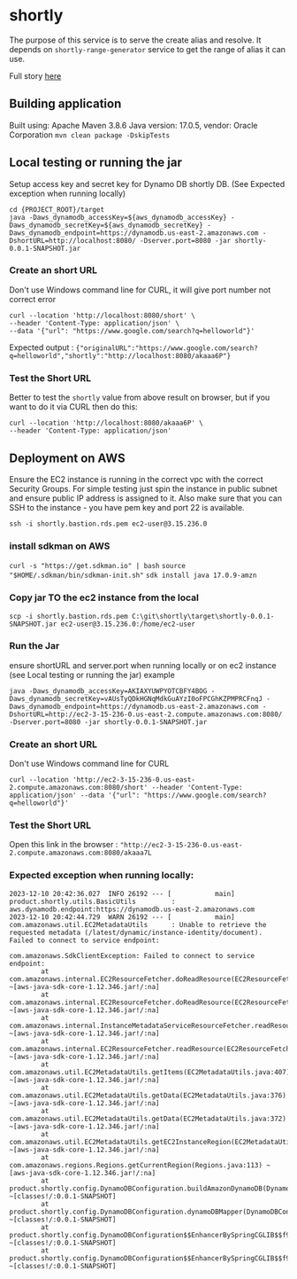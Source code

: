 # shortly
The purpose of this service is to serve the create alias and resolve. It depends on `shortly-range-generator` service to get the range of alias it can use.

Full story [here](https://medium.com/@mail.ekansh/shortly-aws-implementation-d76bff78550e)


## Building application
Built using: 
Apache Maven 3.8.6
Java version: 17.0.5, vendor: Oracle Corporation
`mvn clean package -DskipTests`

## Local testing or running the jar
 Setup access key and secret key for Dynamo DB shortly DB. (See Expected exception when running locally)
 
```
cd {PROJECT_ROOT}/target
java -Daws_dynamodb_accessKey=${aws_dynamodb_accessKey} -Daws_dynamodb_secretKey=${aws_dynamodb_secretKey} -Daws_dynamodb_endpoint=https://dynamodb.us-east-2.amazonaws.com -DshortURL=http://localhost:8080/ -Dserver.port=8080 -jar shortly-0.0.1-SNAPSHOT.jar
```

### Create an short URL
Don't use Windows command line for CURL, it will give port number not correct error 

```
curl --location 'http://localhost:8080/short' \
--header 'Content-Type: application/json' \
--data '{"url": "https://www.google.com/search?q=helloworld"}'
```

Expected output : `{"originalURL":"https://www.google.com/search?q=helloworld","shortly":"http://localhost:8080/akaaa6P"}`

### Test the Short URL
Better to test the `shortly` value from above result on browser, but if you want to do it via CURL then do this:

```
curl --location 'http://localhost:8080/akaaa6P' \
--header 'Content-Type: application/json'
```

## Deployment on AWS

Ensure the EC2 instance is running in the correct vpc with the correct Security Groups.  For simple testing just spin the instance in public subnet and ensure public IP address  is assigned to it. Also make sure that you can SSH to the instance - you have pem key and port 22 is available. 

`ssh -i shortly.bastion.rds.pem ec2-user@3.15.236.0`

### install sdkman on AWS

`curl -s "https://get.sdkman.io" | bash`
`source "$HOME/.sdkman/bin/sdkman-init.sh"`
`sdk install java 17.0.9-amzn`

### Copy jar TO the ec2 instance from the local
`scp -i shortly.bastion.rds.pem C:\git\shortly\target\shortly-0.0.1-SNAPSHOT.jar ec2-user@3.15.236.0:/home/ec2-user`

### Run the Jar 
ensure shortURL and server.port when running locally or on ec2 instance
(see Local testing or running the jar)
example

```
java -Daws_dynamodb_accessKey=AKIAXYUWPYOTCBFY4BOG -Daws_dynamodb_secretKey=vAUsTyQDkHGNqMdkGuAYzI0oFPCGhKZPMPRCFnqJ -Daws_dynamodb_endpoint=https://dynamodb.us-east-2.amazonaws.com -DshortURL=http://ec2-3-15-236-0.us-east-2.compute.amazonaws.com:8080/ -Dserver.port=8080 -jar shortly-0.0.1-SNAPSHOT.jar
```



### Create an short URL
Don't use Windows command line for CURL

```
curl --location 'http://ec2-3-15-236-0.us-east-2.compute.amazonaws.com:8080/short' --header 'Content-Type: application/json' --data '{"url": "https://www.google.com/search?q=helloworld"}'

```


### Test the Short URL
Open this link in the browser : `"http://ec2-3-15-236-0.us-east-2.compute.amazonaws.com:8080/akaaa7L`


### Expected exception when running locally: 

```
2023-12-10 20:42:36.027  INFO 26192 --- [           main] product.shortly.utils.BasicUtils         : aws.dynamodb.endpoint:https://dynamodb.us-east-2.amazonaws.com
2023-12-10 20:42:44.729  WARN 26192 --- [           main] com.amazonaws.util.EC2MetadataUtils      : Unable to retrieve the requested metadata (/latest/dynamic/instance-identity/document). Failed to connect to service endpoint:

com.amazonaws.SdkClientException: Failed to connect to service endpoint:
        at com.amazonaws.internal.EC2ResourceFetcher.doReadResource(EC2ResourceFetcher.java:100) ~[aws-java-sdk-core-1.12.346.jar!/:na]
        at com.amazonaws.internal.EC2ResourceFetcher.doReadResource(EC2ResourceFetcher.java:70) ~[aws-java-sdk-core-1.12.346.jar!/:na]
        at com.amazonaws.internal.InstanceMetadataServiceResourceFetcher.readResource(InstanceMetadataServiceResourceFetcher.java:75) ~[aws-java-sdk-core-1.12.346.jar!/:na]
        at com.amazonaws.internal.EC2ResourceFetcher.readResource(EC2ResourceFetcher.java:66) ~[aws-java-sdk-core-1.12.346.jar!/:na]
        at com.amazonaws.util.EC2MetadataUtils.getItems(EC2MetadataUtils.java:407) ~[aws-java-sdk-core-1.12.346.jar!/:na]
        at com.amazonaws.util.EC2MetadataUtils.getData(EC2MetadataUtils.java:376) ~[aws-java-sdk-core-1.12.346.jar!/:na]
        at com.amazonaws.util.EC2MetadataUtils.getData(EC2MetadataUtils.java:372) ~[aws-java-sdk-core-1.12.346.jar!/:na]
        at com.amazonaws.util.EC2MetadataUtils.getEC2InstanceRegion(EC2MetadataUtils.java:287) ~[aws-java-sdk-core-1.12.346.jar!/:na]
        at com.amazonaws.regions.Regions.getCurrentRegion(Regions.java:113) ~[aws-java-sdk-core-1.12.346.jar!/:na]
        at product.shortly.config.DynamoDBConfiguration.buildAmazonDynamoDB(DynamoDBConfiguration.java:51) ~[classes!/:0.0.1-SNAPSHOT]
        at product.shortly.config.DynamoDBConfiguration.dynamoDBMapper(DynamoDBConfiguration.java:45) ~[classes!/:0.0.1-SNAPSHOT]
        at product.shortly.config.DynamoDBConfiguration$$EnhancerBySpringCGLIB$$f97f271a.CGLIB$dynamoDBMapper$0(<generated>) ~[classes!/:0.0.1-SNAPSHOT]
        at product.shortly.config.DynamoDBConfiguration$$EnhancerBySpringCGLIB$$f97f271a$$FastClassBySpringCGLIB$$150e8e6a.invoke(<generated>) ~[classes!/:0.0.1-SNAPSHOT]
 ```
 

